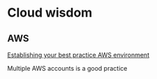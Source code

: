 # Cloud wisdom

## AWS

[Establishing your best practice AWS environment](https://aws.amazon.com/organizations/getting-started/best-practices/)

Multiple AWS accounts is a good practice